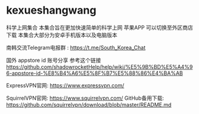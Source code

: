 # kexueshangwang
科学上网集合
本集合旨在更加快速简单的科学上网
苹果APP 可以切换至外区商店下载
本集合大部分为安卓手机版本以及电脑版本

南韩交流Telegram电报群 : https://t.me/South_Korea_Chat

国外 appstore id 账号分享 参考这个链接
https://github.com/shadowrocketHelp/help/wiki/%E5%9B%BD%E5%A4%96-appstore-id-%E8%B4%A6%E5%8F%B7%E5%88%86%E4%BA%AB

ExpressVPN官网: https://www.expressvpn.com/

SquirrelVPN官网: https://www.squirrelvpn.com/
GitHub备用下载: https://github.com/squirrelvpn/download/blob/master/README.md

